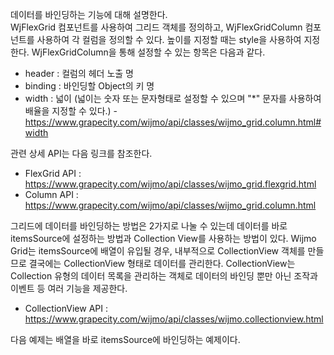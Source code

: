 데이터를 바인딩하는 기능에 대해 설명한다. <br />
WjFlexGrid 컴포넌트를 사용하여 그리드 객체를 정의하고, WjFlexGridColumn 컴포넌트를 사용하여 각 컬럼을 정의할 수 있다. 높이를 지정할 때는 style을
사용하여 지정한다. WjFlexGridColumn을 통해 설정할 수 있는 항목은 다음과 같다.

- header : 컬럼의 헤더 노출 명
- binding : 바인딩할 Object의 키 명
- width : 넓이 (넓이는 숫자 또는 문자형태로 설정할 수 있으며 "*" 문자를 사용하여 배율을 지정할 수 있다.) - https://www.grapecity.com/wijmo/api/classes/wijmo_grid.column.html#width


관련 상세 API는 다음 링크를 참조한다.
- FlexGrid API : https://www.grapecity.com/wijmo/api/classes/wijmo_grid.flexgrid.html
- Column API : https://www.grapecity.com/wijmo/api/classes/wijmo_grid.column.html


그리드에 데이터를 바인딩하는 방법은 2가지로 나눌 수 있는데 데이터를 바로 itemsSource에 설정하는 방법과 Collection View를 사용하는 방법이 있다.
Wijmo Grid는 itemsSource에 배열이 유입될 경우, 내부적으로 CollectionView 객체를 만들므로 결국에는 CollectionView 형태로 데이터를 관리한다. CollectionView는 Collection 유형의 데이터 목록을 관리하는 객체로 데이터의 바인딩 뿐만 아닌 조작과 이벤트 등 여러 기능을 제공한다.
- CollectionView API : https://www.grapecity.com/wijmo/api/classes/wijmo.collectionview.html


다음 예제는 배열을 바로 itemsSource에 바인딩하는 예제이다.
